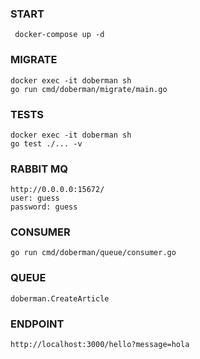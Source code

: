 ### START
```
 docker-compose up -d
```
### MIGRATE 
```
docker exec -it doberman sh
go run cmd/doberman/migrate/main.go
```
### TESTS
```
docker exec -it doberman sh
go test ./... -v
```

### RABBIT MQ
```
http://0.0.0.0:15672/
user: guess
password: guess
```
### CONSUMER 
```
go run cmd/doberman/queue/consumer.go 
```
### QUEUE
```
doberman.CreateArticle
```

### ENDPOINT 
```
http://localhost:3000/hello?message=hola
```
